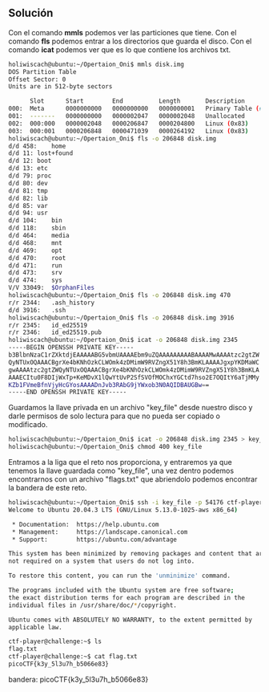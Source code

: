 
## Solución

Con el comando **mmls** podemos ver las particiones que tiene.
Con el comando **fls** podemos entrar a los directorios que guarda el disco.
Con el comando **icat** podemos ver que es lo que contiene los archivos txt.
``` bash
holiwiscach@ubuntu:~/Opertaion_Oni$ mmls disk.img 
DOS Partition Table
Offset Sector: 0
Units are in 512-byte sectors

      Slot      Start        End          Length       Description
000:  Meta      0000000000   0000000000   0000000001   Primary Table (#0)
001:  -------   0000000000   0000002047   0000002048   Unallocated
002:  000:000   0000002048   0000206847   0000204800   Linux (0x83)
003:  000:001   0000206848   0000471039   0000264192   Linux (0x83)
holiwiscach@ubuntu:~/Opertaion_Oni$ fls -o 206848 disk.img 
d/d 458:	home
d/d 11:	lost+found
d/d 12:	boot
d/d 13:	etc
d/d 79:	proc
d/d 80:	dev
d/d 81:	tmp
d/d 82:	lib
d/d 85:	var
d/d 94:	usr
d/d 104:	bin
d/d 118:	sbin
d/d 464:	media
d/d 468:	mnt
d/d 469:	opt
d/d 470:	root
d/d 471:	run
d/d 473:	srv
d/d 474:	sys
V/V 33049:	$OrphanFiles
holiwiscach@ubuntu:~/Opertaion_Oni$ fls -o 206848 disk.img 470
r/r 2344:	.ash_history
d/d 3916:	.ssh
holiwiscach@ubuntu:~/Opertaion_Oni$ fls -o 206848 disk.img 3916
r/r 2345:	id_ed25519
r/r 2346:	id_ed25519.pub
holiwiscach@ubuntu:~/Opertaion_Oni$ icat -o 206848 disk.img 2345
-----BEGIN OPENSSH PRIVATE KEY-----
b3BlbnNzaC1rZXktdjEAAAAABG5vbmUAAAAEbm9uZQAAAAAAAAABAAAAMwAAAAtzc2gtZW
QyNTUxOQAAACBgrXe4bKNhOzkCLWOmk4zDMimW9RVZngX51Y8h3BmKLAAAAJgxpYKDMaWC
gwAAAAtzc2gtZWQyNTUxOQAAACBgrXe4bKNhOzkCLWOmk4zDMimW9RVZngX51Y8h3BmKLA
AAAECItu0F8DIjWxTp+KeMDvX1lQwYtUvP2SfSVOfMOChxYGCtd7hso2E7OQItY6aTjMMy
KZb1FVmeBfnVjyHcGYosAAAADnJvb3RAbG9jYWxob3N0AQIDBAUGBw==
-----END OPENSSH PRIVATE KEY-----
```

Guardamos la llave privada en un archivo "key_file" desde nuestro disco y darle permisos de solo lectura para que no pueda ser copiado o modificado.
``` bash
holiwiscach@ubuntu:~/Opertaion_Oni$ icat -o 206848 disk.img 2345 > key_file
holiwiscach@ubuntu:~/Opertaion_Oni$ chmod 400 key_file 

```

Entramos a la liga que el reto nos proporciona, y entraremos ya que tenemos la llave guardada como "key_file", una vez dentro podemos encontrarnos con un archivo "flags.txt" que abriendolo podemos encontrar la bandera de este reto.

``` bash
holiwiscach@ubuntu:~/Opertaion_Oni$ ssh -i key_file -p 54176 ctf-player@saturn.picoctf.net
Welcome to Ubuntu 20.04.3 LTS (GNU/Linux 5.13.0-1025-aws x86_64)

 * Documentation:  https://help.ubuntu.com
 * Management:     https://landscape.canonical.com
 * Support:        https://ubuntu.com/advantage

This system has been minimized by removing packages and content that are
not required on a system that users do not log into.

To restore this content, you can run the 'unminimize' command.

The programs included with the Ubuntu system are free software;
the exact distribution terms for each program are described in the
individual files in /usr/share/doc/*/copyright.

Ubuntu comes with ABSOLUTELY NO WARRANTY, to the extent permitted by
applicable law.

ctf-player@challenge:~$ ls
flag.txt
ctf-player@challenge:~$ cat flag.txt 
picoCTF{k3y_5l3u7h_b5066e83}
```

bandera:
picoCTF{k3y_5l3u7h_b5066e83}